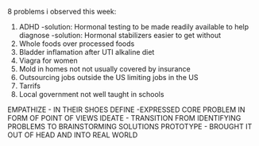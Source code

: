 8 problems i observed this week:

1. ADHD
-solution: Hormonal testing to be made readily available to help diagnose
-solution: Hormonal stabilizers easier to get without 
2. Whole foods over processed foods
3. Bladder inflamation after UTI alkaline diet
4. Viagra for women
5. Mold in homes not not usually covered by insurance 
6. Outsourcing jobs outside the US limiting jobs in the US
7. Tarrifs
8.  Local government not well taught in schools


EMPATHIZE - IN THEIR SHOES
DEFINE -EXPRESSED CORE PROBLEM IN FORM OF POINT OF VIEWS
IDEATE - TRANSITION FROM IDENTIFYING PROBLEMS TO BRAINSTORMING SOLUTIONS
PROTOTYPE - BROUGHT IT OUT OF HEAD AND INTO REAL WORLD